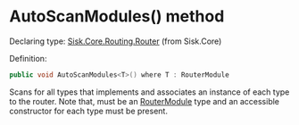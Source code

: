 <!--

Copyrights 2023 Sisk Framework - CypherPotato
Published under MIT license

!!! DO NOT EDIT THIS FILE !!!
This file was generated by a tool in the Sisk package. To edit the information in this documentation,
edit the XML documentation present in the Sisk source code.

-->


# AutoScanModules() method

Declaring type: [Sisk.Core.Routing.Router](/read?q=/contents/spec/Sisk.Core.Routing.Router.md) (from Sisk.Core)


Definition:

```cs
public void AutoScanModules<T>() where T : RouterModule
```

Scans for all types that implements <typeparamref name="T" /> and associates an instance of each type to the router. Note that, <typeparamref name="T" /> must be an <a href="/read?q=/contents/spec/Sisk.Core.Routing.RouterModule.md">RouterModule</a> type and an accessible constructor for each type must be present.

